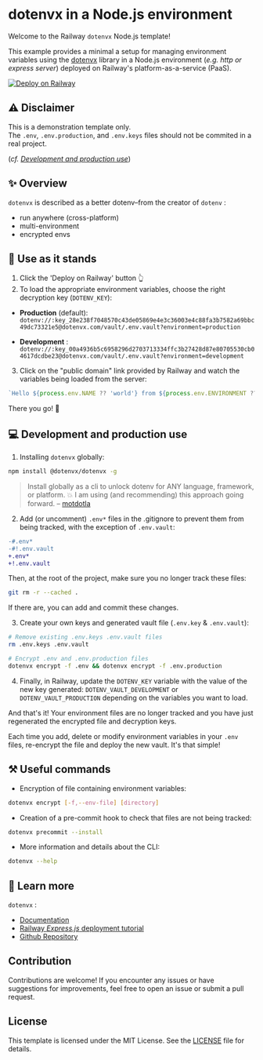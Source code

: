 # dotenvx in a Node.js environment

Welcome to the Railway `dotenvx` Node.js template!

This example provides a minimal a setup for managing environment variables using the [dotenvx](https://dotenvx.com/) library in a Node.js environment (_e.g. http or express server_) deployed on Railway's platform-as-a-service (PaaS).

[![Deploy on Railway](https://railway.app/button.svg)](https://railway.app/template/zXEiVF?referralCode=lfavreli)

## ⚠️ Disclaimer 

This is a demonstration template only. <br />
The `.env`, `.env.production`, and `.env.keys` files should not be commited in a real project.

(_cf. [Development and production use](#-development-and-production-use)_)

## ✨ Overview

`dotenvx` is described as a better dotenv–from the creator of `dotenv` :

* run anywhere (cross-platform)
* multi-environment
* encrypted envs

## 🚀 Use as it stands

1. Click the 'Deploy on Railway' button 👆
2. To load the appropriate environment variables, choose the right decryption key (`DOTENV_KEY`):

- **Production** (default): <br />
    `dotenv://:key_28e238f7048570c43de05869e4e3c36003e4c88fa3b7582a69bbc49dc73321e5@dotenvx.com/vault/.env.vault?environment=production`

- **Development** : <br />
    `dotenv://:key_00a4936b5c6958296d2703713334ffc3b27428d87e80705530cb04617dcdbe23@dotenvx.com/vault/.env.vault?environment=development`

3. Click on the "public domain" link provided by Railway and watch the variables being loaded from the server:

```js
`Hello ${process.env.NAME ?? 'world'} from ${process.env.ENVIRONMENT ?? 'space'}!`;
```

There you go! 💪

## 💻 Development and production use

1. Installing `dotenvx` globally:

```bash
npm install @dotenvx/dotenvx -g
```

> Install globally as a cli to unlock dotenv for ANY language, framework, or platform. 💥
> I am using (and recommending) this approach going forward. – [motdotla](https://github.com/motdotla)

2. Add (or uncomment) `.env*` files in the .gitignore to prevent them from being tracked, with the exception of `.env.vault`:

```diff
-#.env*
-#!.env.vault
+.env*
+!.env.vault
```

Then, at the root of the project, make sure you no longer track these files:

```bash
git rm -r --cached .
```

If there are, you can add and commit these changes.

3. Create your own keys and generated vault file (`.env.key` & `.env.vault`):

```bash
# Remove existing .env.keys .env.vault files
rm .env.keys .env.vault

# Encrypt .env and .env.production files
dotenvx encrypt -f .env && dotenvx encrypt -f .env.production
```

4. Finally, in Railway, update the `DOTENV_KEY` variable with the value of the new key generated: `DOTENV_VAULT_DEVELOPMENT` or `DOTENV_VAULT_PRODUCTION` depending on the variables you want to load.

And that's it! Your environment files are no longer tracked and you have just regenerated the encrypted file and decryption keys.

Each time you add, delete or modify environment variables in your `.env` files, re-encrypt the file and deploy the new vault. It's that simple!

## ⚒️ Useful commands

* Encryption of file containing environment variables:

```bash
dotenvx encrypt [-f,--env-file] [directory]
```

* Creation of a pre-commit hook to check that files are not being tracked:

```bash
dotenvx precommit --install
```

* More information and details about the CLI:

```bash
dotenvx --help
```

## 📄 Learn more

`dotenvx` :
- [Documentation](https://dotenvx.com/docs)
- [Railway _Express.js_ deployment tutorial](https://dotenvx.com/docs/platforms/railway)
- [Github Repository](https://github.com/dotenvx/dotenvx)


## Contribution

Contributions are welcome! If you encounter any issues or have suggestions for improvements, feel free to open an issue or submit a pull request.

## License
This template is licensed under the MIT License. See the [LICENSE](/LICENSE) file for details.